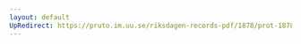 ```yaml
---
layout: default
UpRedirect: https://pruto.im.uu.se/riksdagen-records-pdf/1878/prot-1878--ak--015/prot-1878--ak--015_062.pdf
---
```

